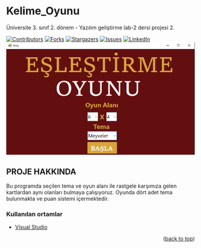 # Kelime_Oyunu
Üniversite 3. sınıf 2. dönem - Yazılım geliştirme lab-2 dersi projesi 2.

<div id="top"></div>

[![Contributors][contributors-shield]][contributors-url]
[![Forks][forks-shield]][forks-url]
[![Stargazers][stars-shield]][stars-url]
[![Issues][issues-shield]][issues-url]
[![LinkedIn][linkedin-shield]][linkedin-url]
[![Product Name Screen Shot][product-screenshot]](https://example.com)

<!-- PROJE HAKKINDA -->
## PROJE HAKKINDA

Bu programda seçilen tema ve oyun alanı ile rastgele
karşımıza gelen kartlardan aynı olanları bulmaya çalışıyoruz. 
Oyunda dört adet tema bulunmakta ve puan sistemi içermektedir.


### Kullanılan ortamlar

* [Visual Studio](https://visualstudio.microsoft.com/)

<p align="right">(<a href="#top">back to top</a>)</p>

[contributors-shield]: https://img.shields.io/github/contributors/EnesGelmez/Kelime_Oyunu.svg?style=for-the-badge
[contributors-url]: https://github.com/EnesGelmez/Kelime_Oyunu/graphs/contributors
[forks-shield]: https://img.shields.io/github/forks/EnesGelmez/Kelime_Oyunu.svg?style=for-the-badge
[forks-url]: https://github.com/EnesGelmez/Kelime_Oyunu/network/members
[stars-shield]: https://img.shields.io/github/stars/EnesGelmez/Kelime_Oyunu.svg?style=for-the-badge
[stars-url]: https://github.com/EnesGelmez/Kelime_Oyunu/stargazers
[issues-shield]: https://img.shields.io/github/issues/EnesGelmez/Kelime_Oyunu.svg?style=for-the-badge
[issues-url]: https://github.com/EnesGelmez/Kelime_Oyunu/issues
[linkedin-shield]: https://img.shields.io/badge/-LinkedIn-black.svg?style=for-the-badge&logo=linkedin&colorB=555
[linkedin-url]: https://www.linkedin.com/in/enesgelmez/
[product-screenshot]: giris.png
